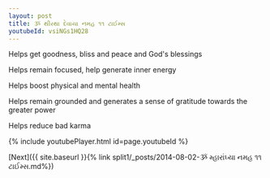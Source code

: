 ```yaml
---
layout: post
title: ૐ થીરથા દેવાયા નમહ ૧૧ ટાઈમ્સ
youtubeId: vsiNGs1HQ28
---
```

 
 
Helps get goodness, bliss and peace and God's blessings
 
Helps remain focused, help generate inner energy 
 
Helps boost physical and mental health 
 
Helps remain grounded and generates a sense of gratitude towards the greater power 
 
Helps reduce bad karma
 
 
 
 


{% include youtubePlayer.html id=page.youtubeId %}
 
[Next]({{ site.baseurl }}{% link  split1/_posts/2014-08-02-ૐ મ્હારાંઘ્યા નમહ ૧૧ ટાઈમ્સ.md%})
 
